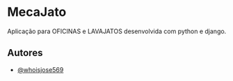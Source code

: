 
# MecaJato

Aplicação para OFICINAS e LAVAJATOS desenvolvida com python e django.


## Autores

- [@whoisjose569](https://github.com/whoisjose569)

